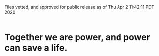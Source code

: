 Files vetted, and approved for public release as of Thu Apr  2 11:42:11 PDT 2020<br><br><h1>Together we are power, and power can save a life.</h1>
